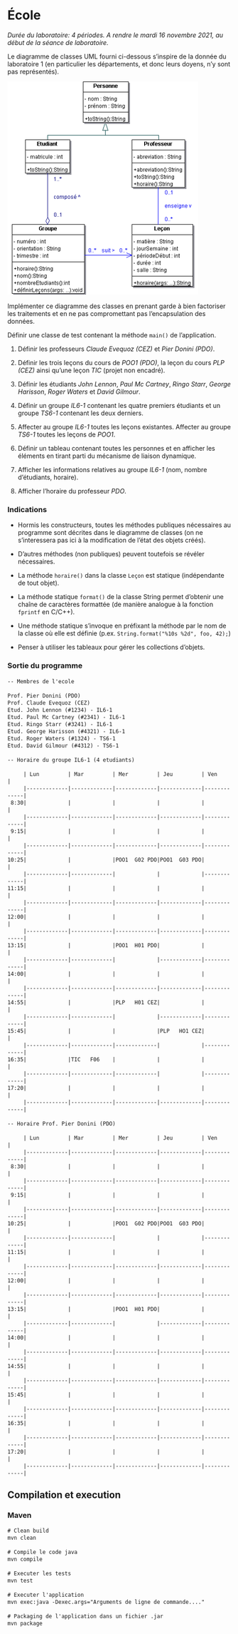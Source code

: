# École

_Durée du laboratoire: 4 périodes. A rendre le mardi 16 novembre 2021, au début de la séance de laboratoire._

Le diagramme de classes UML fourni ci-dessous s’inspire de la donnée
du laboratoire 1 (en particulier les départements, et donc leurs
doyens, n’y sont pas représentés).
 
![](./Ecole.gif)

Implémenter ce diagramme des classes en prenant garde à bien
factoriser les traitements et en ne pas compromettant pas
l’encapsulation des données.

Définir une classe de test contenant la méthode `main()` de
l’application.

1. Définir les professeurs _Claude Evequoz (CEZ)_ et _Pier Donini
   (PDO)_.

2. Définir les trois leçons du cours de _POO1 (PDO)_, la leçon du
   cours _PLP (CEZ)_ ainsi qu’une leçon _TIC_ (projet non encadré).

3. Définir les étudiants _John Lennon_, _Paul Mc Cartney_, _Ringo
   Starr_, _George Harisson_, _Roger Waters_ et _David Gilmour_.

4. Définir un groupe _IL6-1_ contenant les quatre premiers étudiants
   et un groupe _TS6-1_ contenant les deux derniers.

5. Affecter au groupe _IL6-1_ toutes les leçons existantes. Affecter
   au groupe _TS6-1_ toutes les leçons de _POO1_.

6. Définir un tableau contenant toutes les personnes et en afficher
   les éléments en tirant parti du mécanisme de liaison dynamique.

7. Afficher les informations relatives au groupe _IL6-1_ (nom, nombre
   d’étudiants, horaire).

8. Afficher l’horaire du professeur _PDO_.

### Indications

* Hormis les constructeurs, toutes les méthodes publiques nécessaires
  au programme sont décrites dans le diagramme de classes (on ne
  s’interessera pas ici à la modification de l’état des objets créés).

* D’autres méthodes (non publiques) peuvent toutefois se révéler
  nécessaires.

* La méthode `horaire()` dans la classe `Leçon` est statique
  (indépendante de tout objet).

* La méthode statique `format()` de la classe String permet d’obtenir
  une chaîne de caractères formattée (de manière analogue à la
  fonction `fprintf` en C/C++).

* Une méthode statique s’invoque en préfixant la méthode par le nom de
  la classe où elle est définie (p.ex. `String.format("%10s %2d", foo,
  42);`)

* Penser à utiliser les tableaux pour gérer les collections d’objets.

### Sortie du programme

```
-- Membres de l'ecole

Prof. Pier Donini (PDO)
Prof. Claude Evequoz (CEZ)
Etud. John Lennon (#1234) - IL6-1
Etud. Paul Mc Cartney (#2341) - IL6-1
Etud. Ringo Starr (#3241) - IL6-1
Etud. George Harisson (#4321) - IL6-1
Etud. Roger Waters (#1324) - TS6-1
Etud. David Gilmour (#4312) - TS6-1

-- Horaire du groupe IL6-1 (4 etudiants)

     | Lun         | Mar         | Mer         | Jeu         | Ven         |
     |-------------|-------------|-------------|-------------|-------------|
 8:30|             |             |             |             |             |
     |-------------|-------------|-------------|-------------|-------------|
 9:15|             |             |             |             |             |
     |-------------|-------------|-------------|-------------|-------------|
10:25|             |             |POO1  G02 PDO|POO1  G03 PDO|             |
     |-------------|-------------|             |             |-------------|
11:15|             |             |             |             |             |
     |-------------|-------------|-------------|-------------|-------------|
12:00|             |             |             |             |             |
     |-------------|-------------|-------------|-------------|-------------|
13:15|             |             |POO1  H01 PDO|             |             |
     |-------------|-------------|             |-------------|-------------|
14:00|             |             |             |             |             |
     |-------------|-------------|-------------|-------------|-------------|
14:55|             |             |PLP   H01 CEZ|             |             |
     |-------------|-------------|             |-------------|-------------|
15:45|             |             |             |PLP   HO1 CEZ|             |
     |-------------|-------------|-------------|             |-------------|
16:35|             |TIC   F06    |             |             |             |
     |-------------|-------------|-------------|             |-------------|
17:20|             |             |             |             |             |
     |-------------|-------------|-------------|-------------|-------------|

-- Horaire Prof. Pier Donini (PDO)

     | Lun         | Mar         | Mer         | Jeu         | Ven         |
     |-------------|-------------|-------------|-------------|-------------|
 8:30|             |             |             |             |             |
     |-------------|-------------|-------------|-------------|-------------|
 9:15|             |             |             |             |             |
     |-------------|-------------|-------------|-------------|-------------|
10:25|             |             |POO1  G02 PDO|POO1  G03 PDO|             |
     |-------------|-------------|             |             |-------------|
11:15|             |             |             |             |             |
     |-------------|-------------|-------------|-------------|-------------|
12:00|             |             |             |             |             |
     |-------------|-------------|-------------|-------------|-------------|
13:15|             |             |POO1  H01 PDO|             |             |
     |-------------|-------------|             |-------------|-------------|
14:00|             |             |             |             |             |
     |-------------|-------------|-------------|-------------|-------------|
14:55|             |             |             |             |             |
     |-------------|-------------|-------------|-------------|-------------|
15:45|             |             |             |             |             |
     |-------------|-------------|-------------|-------------|-------------|
16:35|             |             |             |             |             |
     |-------------|-------------|-------------|-------------|-------------|
17:20|             |             |             |             |             |
     |-------------|-------------|-------------|-------------|-------------|
```

## Compilation et execution

### Maven

```
# Clean build
mvn clean

# Compile le code java
mvn compile

# Executer les tests
mvn test

# Executer l'application
mvn exec:java -Dexec.args="Arguments de ligne de commande...."

# Packaging de l'application dans un fichier .jar
mvn package
```
